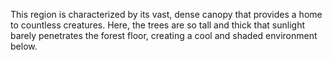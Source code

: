 This region is characterized by its vast, dense canopy that provides a home to countless creatures. Here, the trees are so tall and thick that sunlight barely penetrates the forest floor, creating a cool and shaded environment below.